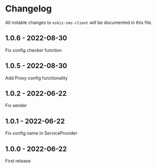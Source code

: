# Changelog

All notable changes to `eskiz-sms-client` will be documented in this file.

## 1.0.6 - 2022-08-30

Fix config checker function

## 1.0.5 - 2022-08-30

Add Proxy config functionality

## 1.0.2 - 2022-06-22

Fix sender

## 1.0.1 - 2022-06-22

Fix config name in ServiceProvider

## 1.0.0 - 2022-06-22

First release
